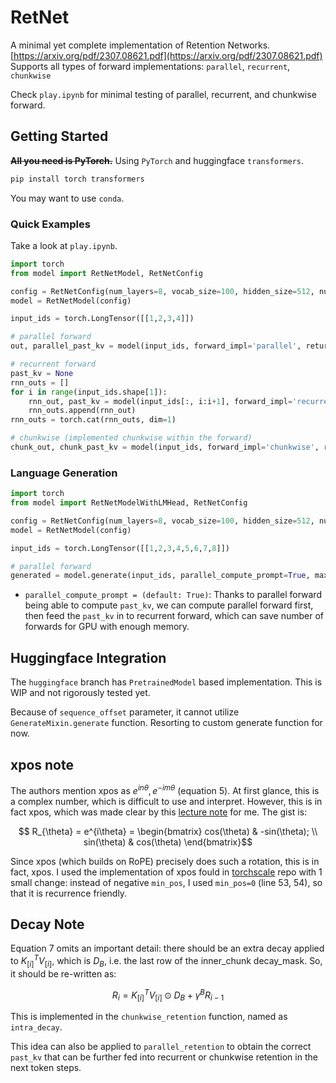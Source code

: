 # RetNet

A minimal yet complete implementation of Retention Networks. [https://arxiv.org/pdf/2307.08621.pdf](https://arxiv.org/pdf/2307.08621.pdf)
Supports all types of forward implementations: `parallel`, `recurrent`, `chunkwise`

Check `play.ipynb` for minimal testing of parallel, recurrent, and chunkwise forward.

## Getting Started

~~**All you need is PyTorch.**~~ Using `PyTorch` and huggingface `transformers`.

```bash
pip install torch transformers
```

You may want to use `conda`.

### Quick Examples

Take a look at `play.ipynb`.

```python
import torch
from model import RetNetModel, RetNetConfig

config = RetNetConfig(num_layers=8, vocab_size=100, hidden_size=512, num_heads=4, use_default_gamma=False, chunk_size=4)
model = RetNetModel(config)

input_ids = torch.LongTensor([[1,2,3,4]])

# parallel forward
out, parallel_past_kv = model(input_ids, forward_impl='parallel', return_kv=True)

# recurrent forward
past_kv = None
rnn_outs = []
for i in range(input_ids.shape[1]):
    rnn_out, past_kv = model(input_ids[:, i:i+1], forward_impl='recurrent', past_kv=past_kv, return_kv=True, sequence_offset=i)
    rnn_outs.append(rnn_out)
rnn_outs = torch.cat(rnn_outs, dim=1)

# chunkwise (implemented chunkwise within the forward)
chunk_out, chunk_past_kv = model(input_ids, forward_impl='chunkwise', return_kv=True)
```

### Language Generation


```python
import torch
from model import RetNetModelWithLMHead, RetNetConfig

config = RetNetConfig(num_layers=8, vocab_size=100, hidden_size=512, num_heads=4, use_default_gamma=False, chunk_size=4)
model = RetNetModel(config)

input_ids = torch.LongTensor([[1,2,3,4,5,6,7,8]])

# parallel forward
generated = model.generate(input_ids, parallel_compute_prompt=True, max_new_tokens=20)
```

- `parallel_compute_prompt = (default: True)`: Thanks to parallel forward being able
  to compute `past_kv`, we can compute parallel forward first, then feed the `past_kv`
  in to recurrent forward, which can save number of forwards for GPU with enough memory.

## Huggingface Integration

The `huggingface` branch has `PretrainedModel` based implementation. This is WIP and not
rigorously tested yet.

Because of `sequence_offset` parameter, it cannot utilize `GenerateMixin.generate` function.
Resorting to custom generate function for now.

## xpos note

The authors mention xpos as $e^{in\theta}, e^{-im\theta}$ (equation 5). At first glance, this is
a complex number, which is difficult to use and interpret. However, this is in fact xpos,
which was made clear by this [lecture note](https://banica.u-cergy.fr/pdf/la3.pdf) for me.
The gist is:

$$ R_{\theta} = e^{i\theta} = \begin{bmatrix} cos(\theta) & -sin(\theta); \\ sin(\theta) & cos(\theta) \end{bmatrix}$$

Since xpos (which builds on RoPE) precisely does such a rotation, this is in fact, xpos.
I used the implementation of xpos fould in [torchscale](https://github.com/microsoft/torchscale)
repo with 1 small change:
instead of negative `min_pos`, I used `min_pos=0` (line 53, 54), so that it is
recurrence friendly.

## Decay Note

Equation 7 omits an important detail: there should be an extra decay applied to
$K^T_{[i]}V_{[i]}$, which is $D_{B}$, i.e. the last row of the inner_chunk decay_mask.
So, it should be re-written as:

$$R_i = K^T_{[i]}V_{[i]} \odot D_{B} + \gamma ^B R_{i-1}$$

This is implemented in the `chunkwise_retention` function, named as `intra_decay`.

This idea can also be applied to `parallel_retention` to obtain the correct `past_kv` that can be
further fed into recurrent or chunkwise retention in the next token steps.
